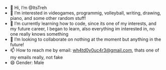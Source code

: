 - 👋 Hi, I’m @ItsTreh
- 👀 I’m interested in videogames, programmig, volleyball, writing, drawing, piano, and some other random stuff!
- 🌱 I’m currently learning how to code, since its one of my interests, and my future career, I began to learn, also everything im interested in, no one really knows something 
- 💞️ I’m looking to collaborate on nothing at the moment but anything in the future!
- 📫 How to reach me by email: wh4td0y0uc4r3@gmail.com, thats one of my emails really, not fake
- 😄 Gender: Male

<!---
ItsTreh/ItsTreh is a ✨ special ✨ repository because its `README.md` (this file) appears on your GitHub profile.
You can click the Preview link to take a look at your changes.
--->
